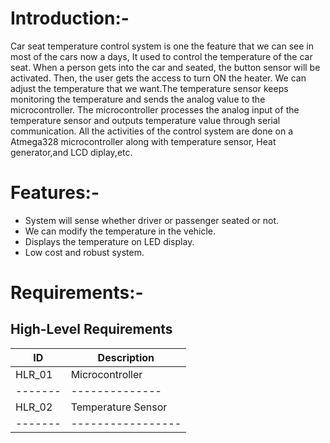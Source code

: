 # Introduction:-
Car seat temperature control system is one the feature that we can see in most of the cars now a days, It used to control the temperature of the car seat. When a person gets into the car and seated, the button sensor will be activated. Then, the user gets the access to turn ON the heater. We can adjust the temperature that we want.The temperature sensor keeps monitoring the temperature and sends the analog value to the microcontroller. The microcontroller processes the analog input of the temperature sensor and outputs temperature value through serial communication. All the activities of the control system are done on a Atmega328 microcontroller along with temperature sensor, Heat generator,and LCD diplay,etc.
# Features:-
* System will sense whether driver or passenger seated or not.
* We can modify the temperature in the vehicle.
* Displays the temperature on LED display.
* Low cost and robust system.
# Requirements:-
## High-Level Requirements
| ID|Description|
|---|------------|
|HLR_01|Microcontroller|
|-------|--------------|
|HLR_02|Temperature Sensor|
|-------|-----------------|


